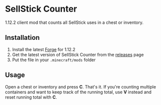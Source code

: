 # SellStick Counter
1.12.2 client mod that counts all SellStick uses in a chest or inventory.

## Installation
1. Install the latest [Forge](https://files.minecraftforge.net/net/minecraftforge/forge/index_1.12.2.html) for 1.12.2
2. Get the latest version of SellStick Counter from the [releases](https://github.com/aembur/sellstick-counter/releases) page
3. Put the file in your `.minecraft/mods` folder

## Usage
Open a chest or inventory and press **C**. That's it.
If you're counting multiple containers and want to keep track of the running total, use **V** instead and reset running total with **C**.
